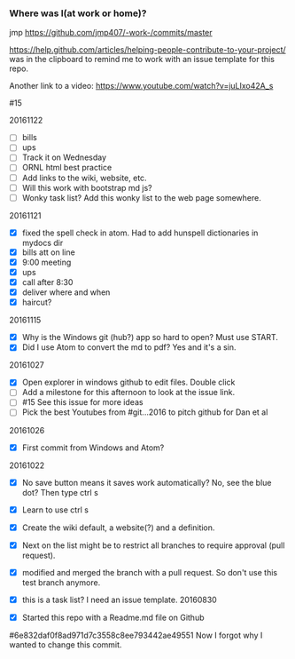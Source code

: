 ### Where was I(at work or home)?
jmp
https://github.com/jmp407/-work-/commits/master

https://help.github.com/articles/helping-people-contribute-to-your-project/
 was in the clipboard to remind me to work with an issue template for this repo.

Another link to a video:  https://www.youtube.com/watch?v=juLIxo42A_s

 #15

20161122

 - [ ] bills
 - [ ] ups
  - [ ] Track it on Wednesday
 - [ ] ORNL html best practice
 - [ ] Add links to the wiki, website, etc.
 - [ ] Will this work with bootstrap md js?
 - [ ] Wonky task list?  Add this wonky list to the web page somewhere.

20161121

 - [x] fixed the spell check in atom.  Had to add hunspell dictionaries in mydocs dir
 - [x] bills att on line
 - [x] 9:00 meeting
 - [x] ups
  - [x] call after 8:30
  - [x] deliver where and when
  - [x] haircut?

20161115
 - [x] Why is the Windows git (hub?) app so hard to open? Must use START.
 - [x] Did I use Atom to convert the md to pdf?  Yes and it's a sin.

20161027
 - [x] Open explorer in windows github to edit files.  Double click
 - [ ] Add a milestone for this afternoon to look at the issue link.
 - [ ] #15 See this issue for more ideas
 - [ ] Pick the best Youtubes from #git...2016 to pitch github for Dan et al

 20161026
 - [x] First commit from Windows and Atom?

 20161022
 - [x] No save button means it saves work automatically?  No, see the blue dot?  Then type ctrl s
 - [x] Learn to use ctrl s
 - [x] Create the wiki default, a website(?) and a definition.
 - [x] Next on the list might be to restrict all branches to require approval (pull request).

 - [x] modified and merged the branch with a pull request.  So don't use this test branch anymore.
 - [x] this is a task list?  I need an issue template.
 20160830
 - [x] Started this repo with a Readme.md file on Github

#6e832daf0f8ad971d7c3558c8ee793442ae49551
Now I forgot why I wanted to change this commit.
